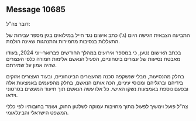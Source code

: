 ## Message 10685

דובר צה"ל:

התביעה הצבאית הגישה היום (ג') כתב אישום נגד חייל במילואים בגין מספר עבירות של התעללות בנסיבות מחמירות והתנהגות שאינה הולמת.

בכתב האישום נטען, כי במספר אירועים במהלך החודשים פברואר-יוני 2024, בעודו מאבטח נסיעות של עצורים ביטחוניים, הפעיל הנאשם אלימות חמורה כלפי העצורים שהיה אמון על שמירתם. 

בחלק מהנסיעות, מבלי שנשקפה סכנה מהעצורים הביטחוניים, ובעוד  העצורים אזוקים בידיהם וברגליהם ומכוסי עיניים, הכה אותם הנאשם, בחלק מהפעמים באמצעות אלה ובפעם נוספת באמצעות נשקו האישי. כל אלו עשה הנאשם תוך תיעוד המעשים בסרטוני וידאו.

צה"ל פועל וימשיך לפעול מתוך מחויבות עמוקה לשלטון החוק, ועומד בחובותיו לפי כללי המשפט הישראלי והבינלאומי.

